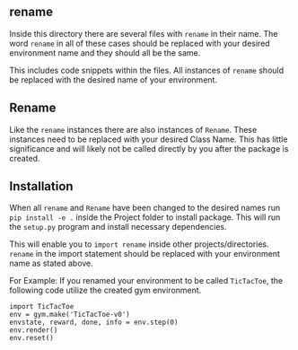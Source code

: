 rename
---
Inside this directory there are several files with `rename` in their name. The
word `rename` in all of these cases should be replaced with your desired 
environment name and they should all be the same.

This includes code snippets within the files. All instances of `rename` should be 
replaced with the desired name of your environment.

Rename
---
Like the `rename` instances there are also instances of `Rename`. These instances 
need to be replaced with your desired Class Name. This has little significance 
and will likely not be called directly by you after the package is created.

Installation
---
When all `rename` and `Rename` have been changed to the desired names 
run `pip install -e .` inside the Project folder to install package. This will run
the `setup.py` program and install necessary dependencies.  

This will enable you to `import rename` inside other projects/directories. 
`rename` in the import statement should be replaced with your environment name as
stated above.

For Example:
If you renamed your environment to be called `TicTacToe`, the following code 
utilize the created gym environment.  

```
import TicTacToe
env = gym.make('TicTacToe-v0')
envstate, reward, done, info = env.step(0)
env.render()
env.reset()
```